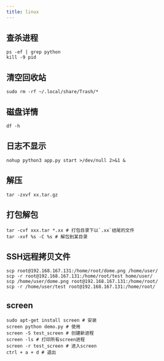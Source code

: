 ```yaml
---
title: linux
---
```


## 查杀进程

```shell
ps -ef | grep python
kill -9 pid
```

## 清空回收站 

```shell
sudo rm -rf ~/.local/share/Trash/*
```

## 磁盘详情 

```shell
df -h
```

## 日志不显示

```shell
nohup python3 app.py start >/dev/null 2>&1 &
```

## 解压

```shell
tar -zxvf xx.tar.gz 
```

## 打包解包

```shell
tar -cvf xxx.tar *.xx # 打包目录下以`.xx`结尾的文件
tar -xvf %s -C %s # 解包到某目录
```

## SSH远程拷贝文件

```shell
scp root@192.168.167.131:/home/root/dome.png /home/user/  
scp -r root@192.168.167.131:/home/root/test home/user/  
scp /home/user/dome.png root@192.168.167.131:/home/root/ 
scp -r /home/user/test root@192.168.167.131:/home/root/  
```

## screen

```shell
sudo apt-get install screen # 安装
screen python demo.py # 使用
screen -S test_screen # 创建新进程
screen -ls # 打印所有screen进程
screen -r test_screen # 进入screen
ctrl + a + d # 退出
```



